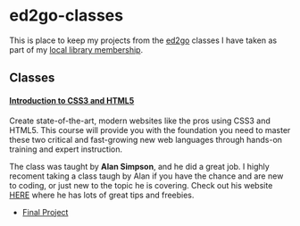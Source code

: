 # ed2go-classes
This is place to keep my projects from the [ed2go](https://www.ed2go.com/) classes I have taken as part of my [local library membership](https://calgarylibrary.ca/).

## Classes

#### [Introduction to CSS3 and HTML5](https://www.ed2go.com/courses/computer-science/programming/ilc/css-and-xhtml-introduction)
Create state-of-the-art, modern websites like the pros using CSS3 and HTML5. This course will provide you with the foundation you need to master these two critical and fast-growing new web languages through hands-on training and expert instruction. 

The class was taught by **Alan Simpson**, and he did a great job. I highly recoment taking a class taugh by Alan if you have the chance and are new to coding, or just new to the topic he is covering. Check out his website [HERE](https://alansimpson.me/) where he has lots of great tips and freebies.  

* [Final Project](https://thebimsider.github.io/ed2go-classes/Intro-CSS3-HTML5/final-project/)   
